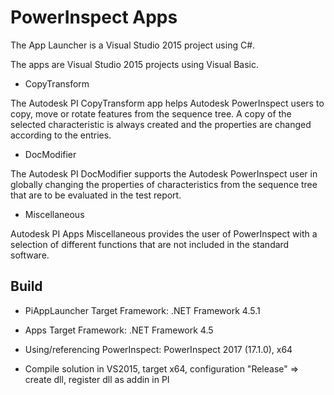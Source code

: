 # PowerInspect Apps

The App Launcher is a Visual Studio 2015 project using C#.

The apps are Visual Studio 2015 projects using Visual Basic.

* CopyTransform

The Autodesk PI CopyTransform app helps Autodesk PowerInspect users to copy, move or rotate features from the sequence tree. A copy of the selected characteristic is always created and the properties are changed according to the entries.

* DocModifier

The Autodesk PI DocModifier supports the Autodesk PowerInspect user in globally changing the properties of characteristics from the sequence tree that are to be evaluated in the test report.

* Miscellaneous

Autodesk PI Apps Miscellaneous provides the user of PowerInspect with a selection of different functions that are not included in the standard software.

## Build

* PiAppLauncher Target Framework: .NET Framework 4.5.1

* Apps Target Framework: .NET Framework 4.5

* Using/referencing PowerInspect: PowerInspect 2017 (17.1.0), x64

* Compile solution in VS2015, target x64, configuration "Release" => create dll, register dll as addin in PI
